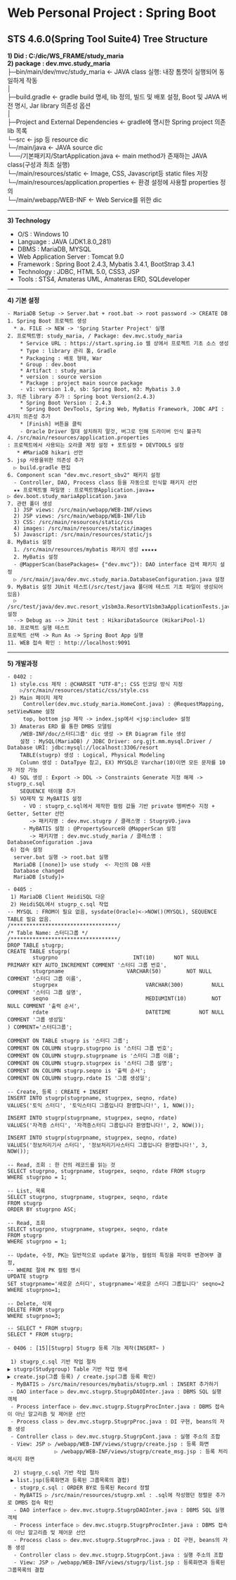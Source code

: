 # Web Personal Project : Spring Boot
## STS 4.6.0(Spring Tool Suite4) Tree Structure  
  **1) Did : C:/dic/WS_FRAME/study_maria**    
  **2) package : dev.mvc.study_maria**  
├─bin/main/dev/mvc/study_maria  <- JAVA class 실행: 내장 톰캣이 실행되어 동일하게 작동  
│              
├─build.gradle <- gradle build 명세, lib 정의, 빌드 및 배포 설정,  Boot 및 JAVA 버전 명시, Jar library 의존성 옵션  
│  
├─Project and External Dependencies   <- gradle에 명시한 Spring project 의존 lib 목록  
└─src   <- jsp 등 resource dic  
     └─/main/java   <- JAVA source dic    
            └──/기본패키지/StartApplication.java   <- main method가 존재하는 JAVA class(구성과 최초 실행)  
     └─/main/resources/static	 <- Image, CSS, Javascript등 static files 저장  
     └─/main/resources/application.properties   <- 환경 설정에 사용할 properties 정의  
     └─/main/webapp/WEB-INF       <- Web Service를 위한 dic  

---
 **3) Technology**
  - O/S : Windows 10  
  - Language : JAVA (JDK1.8.0_281)   
  - DBMS : MariaDB, MYSQL  
  - Web Application Server : Tomcat 9.0  
  - Framework : Spring Boot 2.4.3, Mybatis 3.4.1, BootStrap 3.4.1  
  - Technology : JDBC, HTML 5.0, CSS3, JSP  
  - Tools : STS4, Amateras UML, Amateras ERD, SQLdeveloper  
---
**4) 기본 설정**
~~~
- MariaDB Setup -> Server.bat + root.bat -> root password -> CREATE DB
1. Spring Boot 프로젝트 생성 
  * a. FILE -> NEW -> 'Spring Starter Project' 실행
2. 프로젝트명: study_maria, / Package: dev.mvc.study_maria
    * Service URL : https://start.spring.io 웹 상에서 프로젝트 기초 소스 생성  
    * Type : library 관리 툴, Gradle  
    * Packaging : 배포 형태, War  
    * Group : dev.boot  
    * Artifact : study_maria   
    * version : source version  
    * Package : project main source package  
    - v1: version 1.0, sb: Spring Boot, m3: Mybatis 3.0
3. 의존 library 추가 : Spring boot Version(2.4.3)  
    * Spring Boot Version : 2.4.3
    * Spring Boot DevTools, Spring Web, MyBatis Framework, JDBC API : 4가지 의존성 추가
    * [Finish] 버튼을 클릭 
    - Oracle Driver 절대 설치하지 말것, 버그로 인해 드라이버 인식 불규칙
4. /src/main/resources/application.properties 
: 프로젝트에서 사용되는 오라클 계정 설정 + 포트설정 + DEVTOOLS 설정
   * #MariaDB hikari 선언
5. jsp 사용을위한 의존성 추가
  ▷ build.gradle 편집
6. Component scan "dev.mvc.resort_sbv2" 패키지 설정
  - Controller, DAO, Process class 등을 자동으로 인식할 패키지 선언
  ★★ 프로젝트별 파일명 : 프로젝트명Application.java★★
▷ dev.boot.study_mariaApplication.java
7. 관련 폴더 생성
  1) JSP views: /src/main/webapp/WEB-INF/views
  2) JSP views: /src/main/webapp/WEB-INF/lib
  3) CSS: /src/main/resources/static/css
  4) images: /src/main/resources/static/images
  5) Javascript: /src/main/resources/static/js
8. MyBatis 설정
  1. /src/main/resources/mybatis 패키지 생성 ★★★★★
  2. MyBatis 설정
  - @MapperScan(basePackages= {"dev.mvc"}): DAO interface 검색 패키지 설정
  ▷ /src/main/java/dev.mvc.study_maria.DatabaseConfiguration.java 설정
9. MyBatis 설정 JUnit 테스트(/src/test/java 폴더에 테스트 기초 파일이 생성되어 있음)
  ▷ /src/test/java/dev.mvc.resort_v1sbm3a.ResortV1sbm3aApplicationTests.java 설정
  --> Debug as --> JUnit test : HikariDataSource (HikariPool-1)
10. 프로젝트 실행 테스트
프로젝트 선택 -> Run As -> Spring Boot App 실행
11. WEB 접속 확인 : http://localhost:9091
~~~
---
**5) 개발과정**
~~~
- 0402 :
 1) style.css 제작 : @CHARSET "UTF-8";: CSS 인코딩 방식 지정
    ▷/src/main/resources/static/css/style.css
 2) Main 페이지 제작
     Controller(dev.mvc.study_maria.HomeCont.java) : @RequestMapping, setViewName 설정
     top, bottom jsp 제작 -> index.jsp에서 <jsp:include> 설정
 3) Amateras ERD 를 통한 DMBS 모델링
    /WEB-INF/doc/스터디그룹' dic 생성 -> ER Diagram file 생성
    설정 : MySQL(MariaDB) / JDBC Driver: org.gjt.mm.mysql.Driver / Database URI: jdbc:mysql://localhost:3306/resort
    TABLE(stugrp) 생성 : Logical, Physical Modeling 
    Column 생성 : DataTpye 참고, EX) MYSQL은 Varchar(10)이면 모든 문자를 10자 저장 가능 
 4) SQL 생성 : Export -> DDL -> Constraints Generate 지정 해제 -> stugrp_c.sql
    SEQUENCE 테이블 추가
 5) VO제작 및 MyBATIS 설정
     - VO : stugrp_c.sql에서 제작한 컬럼 값들 기반 private 멤벼변수 지정 + Getter, Setter 선언
       -> 패키지명 : dev.mvc.stugrp / 클래스명 : StugrpVO.java
     - MyBATIS 설정 : @PropertySource와 @MapperScan 설정
       -> 패키지명 : dev.mvc.study_maria / 클래스명 : DatabaseConfiguration .java
 6) 접속 설정
  server.bat 실행 -> root.bat 실행
  MariaDB [(none)]> use study  <- 자신의 DB 사용
  Database changed
  MariaDB [study]>
~~~

~~~
- 0405 : 
 1) MariaDB Client HeidiSQL 다운
 2) HeidiSQL에서 stugrp_c.sql 작업
-- MYSQL : FROM이 필요 없음, sysdate(Oracle)<->NOW()(MYSQL), SEQUENCE TABLE 필요 없음.
/**********************************/
/* Table Name: 스터디그룹 */
/**********************************/
DROP TABLE stugrp;
CREATE TABLE stugrp(
		stugrpno                      	INT(10)		 NOT NULL		 PRIMARY KEY AUTO_INCREMENT COMMENT '스터디 그룹 번호',
		stugrpname                    VARCHAR(50)		 NOT NULL COMMENT '스터디 그룹 이름',
		stugrpex                      		VARCHAR(300)		 NULL  COMMENT '스터디 그룹 설명',
		seqno                         		MEDIUMINT(10)		 NOT NULL COMMENT '출력 순서',
		rdate                         		DATETIME		 NOT NULL COMMENT '그룹 생성일'
) COMMENT='스터디그룹';

COMMENT ON TABLE stugrp is '스터디 그룹';
COMMENT ON COLUMN stugrp.stugrpno is '스터디 그룹 번호';
COMMENT ON COLUMN stugrp.stugrpname is '스터디 그룹 이름';
COMMENT ON COLUMN stugrp.stugrpex is '스터디 그룹 설명';
COMMENT ON COLUMN stugrp.seqno is '출력 순서';
COMMENT ON COLUMN stugrp.rdate IS '그룹 생성일';

-- Create, 등록 : CREATE + INSERT
INSERT INTO stugrp(stugrpname, stugrpex, seqno, rdate)
VALUES('토익 스터디', '토익스터디 그룹입니다 환영합니다!', 1, NOW());

INSERT INTO stugrp(stugrpname, stugrpex, seqno, rdate)
VALUES('자격증 스터디', '자격증스터디 그룹입니다 환영합니다!', 2, NOW());

INSERT INTO stugrp(stugrpname, stugrpex, seqno, rdate)
VALUES('정보처리기사 스터디', '정보처리기사스터디 그룹입니다 환영합니다!', 3, NOW());

-- Read, 조회 : 한 건의 레코드를 읽는 것
SELECT stugrpno, stugrpname, stugrpex, seqno, rdate FROM stugrp
WHERE stugrpno = 1;

-- List, 목록
SELECT stugrpno, stugrpname, stugrpex, seqno, rdate
FROM stugrp
ORDER BY stugrpno ASC;

-- Read, 조회
SELECT stugrpno, stugrpname, stugrpex, seqno, rdate
FROM stugrp
WHERE stugrpno = 1;

-- Update, 수정, PK는 일반적으로 update 불가능, 컬럼의 특징을 파악후 변경여부 결정,
-- WHERE 절에 PK 컬럼 명시
UPDATE stugrp
SET stugrpname='새로운 스터디', stugrpname='새로운 스터디 그룹입니다' seqno=2
WHERE stugrpno=1;

-- Delete, 삭제
DELETE FROM stugrp
WHERE stugrpno=3;

-- SELECT * FROM stugrp;
SELECT * FROM stugrp; 
~~~

~~~
- 0406 : [15][Stugrp] Stugrp 등록 기능 제작(INSERT~ )
 
 1) stugrp_c.sql 기반 작업 절차
▶ stugrp(Studygroup) Table 기반 작업 명세
▶ create.jsp(그룹 등록) / create.jsp(그룹 등록 확인)
 - MyBATIS ▷ /src/main/resources/mybatis/stugrp.xml : INSERT 추가하기
 - DAO interface ▷ dev.mvc.stugrp.StugrpDAOInter.java : DBMS SQL 실행 객체
 - Process interface ▷ dev.mvc.stugrp.StugrpProcInter.java : DBMS 접속이 아닌 알고리즘 및 제어문 선언
 - Process class ▷ dev.mvc.stugrp.StugrpProc.java : DI 구현, beans의 자동 생성
 - Controller class ▷ dev.mvc.stugrp.StugrpCont.java : 실행 주소의 조합
 - View: JSP ▷ /webapp/WEB-INF/views/stugrp/create.jsp : 등록 화면
               ▷ /webapp/WEB-INF/views/stugrp/create_msg.jsp : 등록 처리 메시지 화면

  2) stugrp_c.sql 기반 작업 절차
 ▶ list.jsp(등록화면과 등록된 그룹목록의 결합)
  - stugrp_c.sql : ORDER BY로 등록된 Record 정렬
  - MyBATIS ▷ /src/main/resources/stugrp.xml : .sql에 작성했던 정렬문 추가로 DMBS 접속 확인
  - DAO interface ▷ dev.mvc.stugrp.StugrpDAOInter.java : DBMS SQL 실행 객체
  - Process interface ▷ dev.mvc.stugrp.StugrpProcInter.java : DBMS 접속이 아닌 알고리즘 및 제어문 선언
  - Process class ▷ dev.mvc.stugrp.StugrpProc.java : DI 구현, beans의 자동 생성
  - Controller class ▷ dev.mvc.stugrp.StugrpCont.java : 실행 주소의 조합
  - View: JSP ▷ /webapp/WEB-INF/views/stugrp/list.jsp : 등록화면과 등록된 그룹목록의 결합
~~~